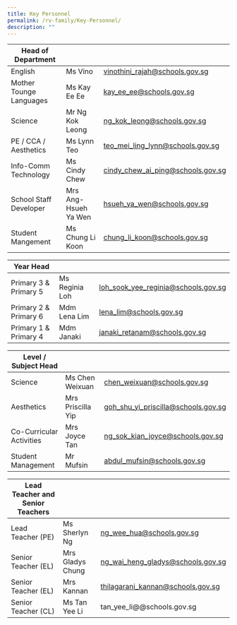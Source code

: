 ```yaml
---
title: Key Personnel
permalink: /rv-family/Key-Personnel/
description: ""
---
```

|  Head of Department |   |   |
|---|---|---|
| English     | Ms Vino  | vinothini_rajah@schools.gov.sg |
| Mother Tounge Languages | Ms Kay Ee Ee | kay_ee_ee@schools.gov.sg |
| Science | Mr Ng Kok Leong | ng_kok_leong@schools.gov.sg |
| PE / CCA / Aesthetics | Ms Lynn Teo | teo_mei_ling_lynn@schools.gov.sg |
| Info-Comm Technology | Ms Cindy Chew | cindy_chew_ai_ping@schools.gov.sg  |
| School Staff Developer | Mrs Ang-Hsueh Ya Wen | hsueh_ya_wen@schools.gov.sg  |
| Student Mangement | Ms Chung Li Koon | chung_li_koon@schools.gov.sg

| Year Head  |   |   |
|---|---|---|
| Primary 3 & Primary 5 | Ms Reginia Loh  | loh_sook_yee_reginia@schools.gov.sg  |
| Primary 2 & Primary 6 | Mdm Lena Lim  | lena_lim@schools.gov.sg  |
| Primary 1 & Primary 4 | Mdm Janaki | janaki_retanam@schools.gov.sg

| Level / Subject Head  |   |   |
|---|---|---|
| Science | Ms Chen Weixuan | chen_weixuan@schools.gov.sg  |
| Aesthetics  | Mrs Priscilla Yip | goh_shu_yi_priscilla@schools.gov.sg  |
| Co-Curricular Activities | Mrs Joyce Tan | ng_sok_kian_joyce@schools.gov.sg |
| Student Management | Mr Mufsin | abdul_mufsin@schools.gov.sg

| Lead Teacher and Senior Teachers  |   |   |
|---|---|---|
| Lead Teacher (PE) | Ms Sherlyn Ng  | ng_wee_hua@schools.gov.sg  |
| Senior Teacher (EL) | Mrs Gladys Chung  | ng_wai_heng_gladys@schools.gov.sg  |
| Senior Teacher (EL) | Mrs Kannan | thilagarani_kannan@schools.gov.sg  |
| Senior Teacher (CL) | Ms Tan Yee Li | tan_yee_li@@schools.gov.sg
